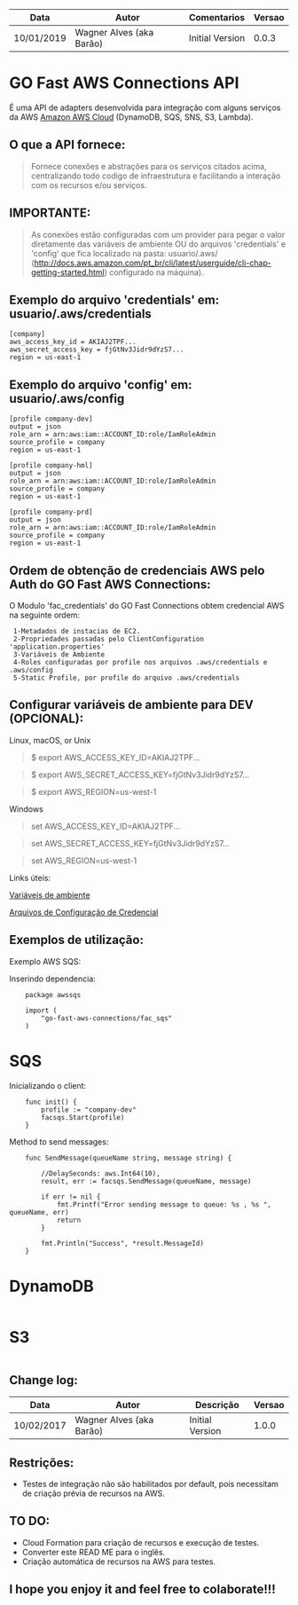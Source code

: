 | Data | Autor | Comentarios | Versao |
| --- | --- | --- | --- |
| 10/01/2019 | Wagner Alves (aka Barão) | Initial Version | 0.0.3 |

# GO Fast AWS Connections API

É uma API de adapters desenvolvida para integração com alguns serviços da AWS [Amazon AWS Cloud](https://aws.amazon.com) (DynamoDB, SQS, SNS, S3, Lambda).

## O que a API fornece:

> Fornece conexões e abstrações para os serviços citados acima, centralizando todo codigo de infraestrutura e facilitando a interação com os recursos e/ou serviços.

## IMPORTANTE:

> As conexões estão configuradas com um provider para pegar o valor diretamente das variáveis de ambiente OU do arquivos 'credentials' e 'config' que fica localizado na pasta: usuario/.aws/ (http://docs.aws.amazon.com/pt_br/cli/latest/userguide/cli-chap-getting-started.html) configurado na máquina).

## Exemplo do arquivo 'credentials' em: usuario/.aws/credentials

```
[company]
aws_access_key_id = AKIAJ2TPF...
aws_secret_access_key = fjGtNv3Jidr9dYzS7...
region = us-east-1

```

## Exemplo do arquivo 'config' em: usuario/.aws/config

```
[profile company-dev]
output = json
role_arn = arn:aws:iam::ACCOUNT_ID:role/IamRoleAdmin
source_profile = company
region = us-east-1

[profile company-hml]
output = json
role_arn = arn:aws:iam::ACCOUNT_ID:role/IamRoleAdmin
source_profile = company
region = us-east-1

[profile company-prd]
output = json
role_arn = arn:aws:iam::ACCOUNT_ID:role/IamRoleAdmin
source_profile = company
region = us-east-1

```
## Ordem de obtenção de credenciais AWS pelo Auth do GO Fast AWS Connections:

 O Modulo 'fac_credentials' do GO Fast Connections obtem credencial AWS na seguinte ordem:

```
 1-Metadados de instacias de EC2.
 2-Propriedades passadas pelo ClientConfiguration 'application.properties'
 3-Variáveis de Ambiente
 4-Roles configuradas por profile nos arquivos .aws/credentials e .aws/config
 5-Static Profile, por profile do arquivo .aws/credentials

```

## Configurar variáveis de ambiente para DEV (OPCIONAL):

Linux, macOS, or Unix

> $ export AWS_ACCESS_KEY_ID=AKIAJ2TPF...

> $ export AWS_SECRET_ACCESS_KEY=fjGtNv3Jidr9dYzS7...

> $ export AWS_REGION=us-west-1

Windows

> set AWS_ACCESS_KEY_ID=AKIAJ2TPF...

> set AWS_SECRET_ACCESS_KEY=fjGtNv3Jidr9dYzS7...

> set AWS_REGION=us-west-1

Links úteis:

[Variáveis de ambiente](http://docs.aws.amazon.com/pt_br/cli/latest/userguide/cli-environment.html)

[Arquivos de Configuração de Credencial](http://docs.aws.amazon.com/pt_br/cli/latest/userguide/cli-config-files.html)


## Exemplos de utilização:

Exemplo AWS SQS:

Inserindo dependencia:
 
``` 
    package awssqs

    import (
        "go-fast-aws-connections/fac_sqs"
    )

```

# SQS

Inicializando o client:

```
    func init() {
        profile := "company-dev"
        facsqs.Start(profile)
    }

```

Method to send messages:

```
    func SendMessage(queueName string, message string) {

        //DelaySeconds: aws.Int64(10),
        result, err := facsqs.SendMessage(queueName, message)

        if err != nil {
            fmt.Printf("Error sending message to queue: %s , %s ", queueName, err)
            return
        }

        fmt.Println("Success", *result.MessageId)
    }

```

# DynamoDB
```

```
# S3
```

```

## Change log:

| Data | Autor | Descrição | Versao |
| --- | --- | --- | --- |
| 10/02/2017 | Wagner Alves (aka Barão) | Initial Version | 1.0.0 | 

## Restrições:

- Testes de integração não são habilitados por default, pois necessitam de criação prévia de recursos na AWS.

## TO DO:

- Cloud Formation para criação de recursos e execução de testes.
- Converter este READ ME para o inglẽs.
- Criação automática de recursos na AWS para testes.

## I hope you enjoy it and feel free to colaborate!!!
